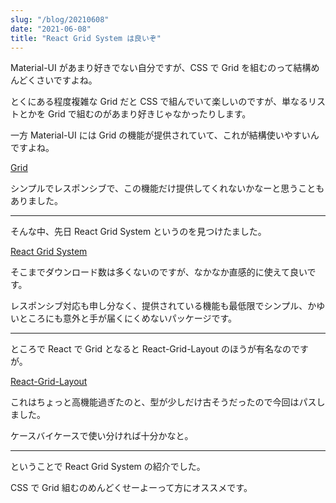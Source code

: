 ```yaml
---
slug: "/blog/20210608"
date: "2021-06-08"
title: "React Grid System は良いぞ"
---
```


Material-UI があまり好きでない自分ですが、CSS で Grid を組むのって結構めんどくさいですよね。

とくにある程度複雑な Grid だと CSS で組んでいて楽しいのですが、単なるリストとかを Grid で組むのがあまり好きじゃなかったりします。

一方 Material-UI には Grid の機能が提供されていて、これが結構使いやすいんですよね。

[Grid](https://material-ui.com/components/grid/)

シンプルでレスポンシブで、この機能だけ提供してくれないかなーと思うこともありました。

---

そんな中、先日 React Grid System というのを見つけたました。

[React Grid System](https://www.npmjs.com/package/react-grid-system)

そこまでダウンロード数は多くないのですが、なかなか直感的に使えて良いです。

レスポンシブ対応も申し分なく、提供されている機能も最低限でシンプル、かゆいところにも意外と手が届くにくめないパッケージです。

---

ところで React で Grid となると React-Grid-Layout のほうが有名なのですが。

[React-Grid-Layout](https://www.npmjs.com/package/react-grid-layout)

これはちょっと高機能過ぎたのと、型が少しだけ古そうだったので今回はパスしました。

ケースバイケースで使い分ければ十分かなと。

---

ということで React Grid System の紹介でした。

CSS で Grid 組むのめんどくせーよーって方にオススメです。
